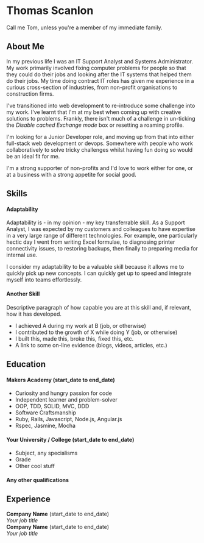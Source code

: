 # Thomas Scanlon

<!-- A sentence about who and what you are. Then a sentence about what you've achieved. And then a sentence about what you're looking for: what you would ideally be doing, with whom and in what environment. -->
Call me Tom, unless you're a member of my immediate family.

## About Me
In my previous life I was an IT Support Analyst and Systems Administrator. My work primarily involved fixing computer problems for people so that they could do their jobs and looking after the IT systems that helped them do their jobs. My time doing contract IT roles has given me experience in a curious cross-section of industries, from non-profit organisations to construction firms.

I've transitioned into web development to re-introduce some challenge into my work. I've learnt that I'm at my best when coming up with creative solutions to problems. Frankly, there isn't much of a challenge in un-ticking the *Disable cached Exchange mode* box or resetting a roaming profile.

I'm looking for a Junior Developer role, and moving up from that into either full-stack web development or devops. Somewhere with people who work collaboratively to solve tricky challenges whilst having fun doing so would be an ideal fit for me.

I'm a strong supporter of non-profits and I'd love to work either for one, or at a business with a strong appetite for social good.

## Skills

#### Adaptability

Adaptability is - in my opinion - my key transferrable skill. As a Support Analyst, I was expected by my customers and colleagues to have expertise in a very large range of different technologies. For example, one particularly hectic day I went from writing Excel formulae, to diagnosing printer connectivity issues, to restoring backups, then finally to preparing media for internal use.

I consider my adaptability to be a valuable skill because it allows me to quickly pick up new concepts. I can quickly get up to speed and integrate myself into teams effortlessly.

#### Another Skill

Descriptive paragraph of how capable you are at this skill and, if relevant, how it has developed.

- I achieved A during my work at B (job, or otherwise)
- I contributed to the growth of X while doing Y (job, or otherwise)
- I built this, made this, broke this, fixed this, etc.
- A link to some on-line evidence (blogs, videos, articles, etc.)

## Education

#### Makers Academy (start_date to end_date)

- Curiosity and hungry passion for code
- Independent learner and problem-solver
- OOP, TDD, SOLID, MVC, DDD
- Software Craftsmanship
- Ruby, Rails, Javascript, Node.js, Angular.js
- Rspec, Jasmine, Mocha

#### Your University / College (start_date to end_date)

- Subject, any specialisms
- Grade
- Other cool stuff

#### Any other qualifications

## Experience

**Company Name** (start_date to end_date)    
*Your job title*  
**Company Name** (start_date to end_date)   
*Your job title*  
